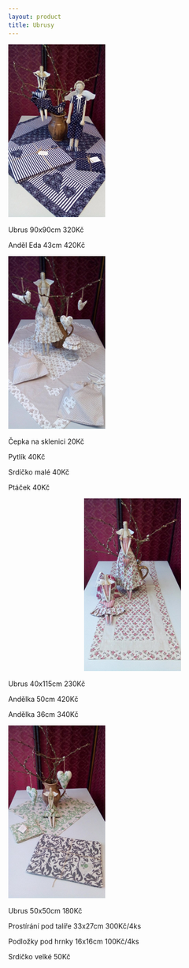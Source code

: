 ```yaml
---
layout: product
title: Ubrusy
---
```

<div class="row">
	<div class="col-md-3">
		<img class="img-responsive" src="img/ubrusEdaw.jpg" alt="ubrus s andělíčkom">
		<div class="items">
				<p>Ubrus 90x90cm 320Kč</p>
				<p>Anděl Eda 43cm 420Kč</p>
		</div>
	</div>
	<div class="col-md-3">
		<img class="img-responsive img.centre" src="img/ubrusCepickaw.jpg" alt="zástery">
		<div class="items">
			<p>Čepka na sklenici 20Kč</p>
			<p>Pytlík 40Kč</p>
			<p>Srdíčko malé 40Kč</p>
			<p>Ptáček 40Kč</p>
		</div>
	</div>
	<div class="col-md-3">
		<p style="text-align:center"><img class="img-responsive" src="img/ubrusDlhyw.jpg" alt="zástery"></p>
		<div class="items">
			<p>Ubrus 40x115cm 230Kč</p>
			<p>Andělka 50cm 420Kč</p>
			<p>Andělka 36cm 340Kč</p>
		</div>
	</div>
	<div class="col-md-3">
		<img class="img-responsive" src="img/ubrusMalyw.jpg" alt="zástery">
		<div class="items">
			<p>Ubrus 50x50cm 180Kč</p>
			<p>Prostírání pod talíře 33x27cm 300Kč/4ks</p>
			<p>Podložky pod hrnky 16x16cm 100Kč/4ks</p>
			<p>Srdíčko velké 50Kč</p>
		</div>
	</div>
</div>
